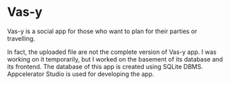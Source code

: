 # Vas-y
Vas-y is a social app for those who want to plan for their parties or travelling. 

In fact, the uploaded file are not the complete version of Vas-y app. I was working on it temporarily, but I worked on the basement of its database and its frontend. The database of this app is created using SQLite DBMS. Appcelerator Studio is used for developing the app. 

